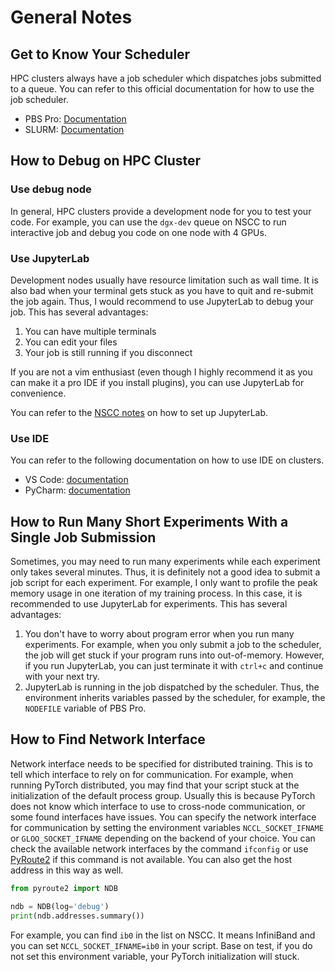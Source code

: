 # General Notes

## Get to Know Your Scheduler

HPC clusters always have a job scheduler which dispatches jobs submitted to a queue. You can refer to this official 
documentation for how to use the job scheduler.

- PBS Pro: [Documentation](https://help.nscc.sg/pbspro-quickstartguide/)
- SLURM: [Documentation](https://slurm.schedmd.com/documentation.html)

## How to Debug on HPC Cluster

### Use debug node

In general, HPC clusters provide a development node for you to test your code. For example, you can use the `dgx-dev` 
queue on NSCC to run interactive job and debug you code on one node with 4 GPUs.

### Use JupyterLab

Development nodes usually have resource limitation such as wall time. It is also bad when your terminal gets stuck as 
you have to quit and re-submit the job again. Thus, I would recommend to use JupyterLab to debug your job. This has 
several advantages:

1. You can have multiple terminals
2. You can edit your files
3. Your job is still running if you disconnect

If you are not a vim enthusiast (even though I highly recommend it as you can make it a pro IDE if you install plugins),
you can use JupyterLab for convenience.

You can refer to the [NSCC notes](nscc.md) on how to set up JupyterLab.

### Use IDE

You can refer to the following documentation on how to use IDE on clusters.
- VS Code: [documentation](https://code.visualstudio.com/docs/remote/ssh)
- PyCharm: [documentation](https://www.jetbrains.com/help/pycharm/tutorial-deployment-in-product.html#comparing)

## How to Run Many Short Experiments With a Single Job Submission

Sometimes, you may need to run many experiments while each experiment only takes several minutes. Thus, it is definitely
not a good idea to submit a job script for each experiment. For example, I only want to profile the peak memory usage 
in one iteration of my training process. In this case, it is recommended to use JupyterLab for experiments. This has
several advantages:

1. You don't have to worry about program error when you run many experiments. For example, when you only submit a job 
   to the scheduler, the job will get stuck if your program runs into out-of-memory. However, if you run JupyterLab,
   you can just terminate it with `ctrl+c` and continue with your next try.
2. JupyterLab is running in the job dispatched by the scheduler. Thus, the environment inherits variables passed by the 
   scheduler, for example, the `NODEFILE` variable of PBS Pro.

## How to Find Network Interface

Network interface needs to be specified for distributed training. This is to tell which interface to rely on for 
communication. For example, when running PyTorch distributed, you may find that your script stuck at the initialization
of the default process group. Usually this is because PyTorch does not know which interface to use to cross-node 
communication, or some found interfaces have issues. You can specify the network interface for communication by setting the
environment variables `NCCL_SOCKET_IFNAME` or `GLOO_SOCKET_IFNAME` depending on the backend of your choice.
You can check the available network interfaces by the command `ifconfig` or use 
[PyRoute2](https://github.com/svinota/pyroute2) if this command is not available. You can also get the host address in 
this way as well.

```python
from pyroute2 import NDB

ndb = NDB(log='debug')
print(ndb.addresses.summary())
```

For example, you can find `ib0` in the list on NSCC. It means InfiniBand and you can set `NCCL_SOCKET_IFNAME=ib0` in 
your script. Base on test, if you do not set this environment variable, your PyTorch initialization will stuck.

